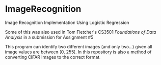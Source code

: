 # ImageRecognition
Image Recognition Implementation Using Logistic Regression

Some of this was also used in Tom Fletcher's CS3501 *Foundations of Data Analysis* in a submission for Assignment #5

This program can identify two different images (and only two...) given all image values are between (0, 255). In this repository is also a method of converting CIFAR Images to the correct format. 
